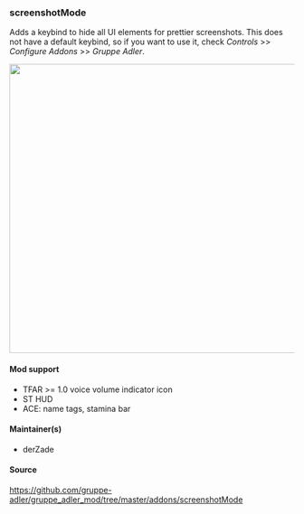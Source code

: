 ### screenshotMode
Adds a keybind to hide all UI elements for prettier screenshots. This does not have a default keybind, so if you want to use it, check *Controls* >> *Configure Addons* >> *Gruppe Adler*.

<img src="http://i.imgur.com/TYuHyP8.png" width="512" />

#### Mod support

* TFAR >= 1.0 voice volume indicator icon
* ST HUD
* ACE: name tags, stamina bar

#### Maintainer(s)
* derZade

#### Source
https://github.com/gruppe-adler/gruppe_adler_mod/tree/master/addons/screenshotMode
